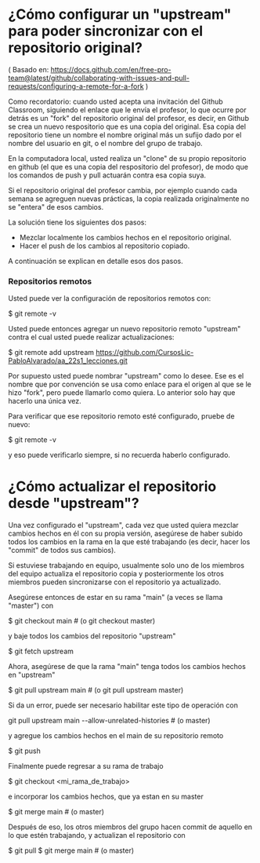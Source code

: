 ¿Cómo configurar un "upstream" para poder sincronizar con el repositorio original?
==================================================================================

( Basado en: 
https://docs.github.com/en/free-pro-team@latest/github/collaborating-with-issues-and-pull-requests/configuring-a-remote-for-a-fork )

Como recordatorio: cuando usted acepta una invitación del Github
Classroom, siguiendo el enlace que le envía el profesor, lo que ocurre
por detrás es un "fork" del repositorio original del profesor, es
decir, en Github se crea un nuevo respositorio que es una copia del
original.  Esa copia del repositorio tiene un nombre el nombre
original más un sufijo dado por el nombre del usuario en git, o el
nombre del grupo de trabajo.

En la computadora local, usted realiza un "clone" de su propio
repositorio en github (el que es una copia del respositorio del
profesor), de modo que los comandos de push y pull actuarán contra esa
copia suya.

Si el repositorio original del profesor cambia, por ejemplo cuando
cada semana se agreguen nuevas prácticas, la copia realizada
originalmente no se "entera" de esos cambios.

La solución tiene los siguientes dos pasos:
- Mezclar localmente los cambios hechos en el repositorio original.
- Hacer el push de los cambios al repositorio copiado.

A continuación se explican en detalle esos dos pasos.

### Repositorios remotos

Usted puede ver la configuración de repositorios remotos con:

$ git remote -v

Usted puede entonces agregar un nuevo repositorio remoto
"upstream" contra el cual usted puede realizar actualizaciones:

$ git remote add upstream https://github.com/CursosLic-PabloAlvarado/aa_22s1_lecciones.git

Por supuesto usted puede nombrar "upstream" como lo desee.  Ese es el
nombre que por convención se usa como enlace para el origen al que se
le hizo "fork", pero puede llamarlo como quiera.  Lo anterior solo hay
que hacerlo una única vez.

Para verificar que ese repositorio remoto esté configurado, pruebe de nuevo:

$ git remote -v

y eso puede verificarlo siempre, si no recuerda haberlo configurado.


¿Cómo actualizar el repositorio desde "upstream"?
=================================================

Una vez configurado el "upstream", cada vez que usted quiera mezclar
cambios hechos en él con su propia versión, asegúrese de haber subido todos
los cambios en la rama en la que esté trabajando (es decir, hacer los
"commit" de todos sus cambios).

Si estuviese trabajando en equipo, usualmente solo uno de los miembros
del equipo actualiza el repositorio copia y posteriormente los otros
miembros pueden sincronizarse con el repositorio ya actualizado.

Asegúrese entonces de estar en su rama "main" (a veces se llama "master") con

$ git checkout main     # (o git checkout master)

y baje todos los cambios del repositorio "upstream"

$ git fetch upstream

Ahora, asegúrese de que la rama "main" tenga todos los cambios hechos
en "upstream"

$ git pull upstream main     # (o git pull upstream master)

Si da un error, puede ser necesario habilitar este tipo de operación con 

git pull upstream main --allow-unrelated-histories  # (o master)

y agregue los cambios hechos en el main de su repositorio remoto

$ git push

Finalmente puede regresar a su rama de trabajo

$ git checkout <mi_rama_de_trabajo>

e incorporar los cambios hechos, que ya estan en su master

$ git merge main # (o master)


Después de eso, los otros miembros del grupo hacen commit de aquello
en lo que estén trabajando, y actualizan el repositorio con

$ git pull
$ git merge main # (o master)

